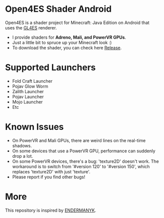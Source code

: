 # Open4ES Shader Android
Open4ES is a shader project for Minecraft: Java Edition on Android that uses the [GL4ES](https://github.com/PojavLauncherTeam/gl4es-114-extra) renderer.

- I provide shaders for **Adreno, Mali, and PowerVR GPUs**.
- Just a little bit to spruce up your Minecraft look :)
- To download the shader, you can check here [Release](https://github.com/ahmaf-gif/Open4ES-Shader-Android/releases).

# Supported Launchers
- Fold Craft Launcher
- Pojav Glow Worm
- Zalith Launcher
- Pojav Launcher
- Mojo Launcher
- Etc

# Known Issues
- On PowerVR and Mali GPUs, there are weird lines on the real-time shadows.
- On some devices that use a PowerVR GPU, performance can suddenly drop a lot.
- On some PowerVR devices, there's a bug: 'texture2D' doesn't work. The workaround is to switch from '#version 120' to '#version 150', which replaces 'texture2D' with just 'texture'.
- Please report if you find other bugs!

# More
This repository is inspired by [ENDERMANYK](https://github.com/Open4Es/Open4Es-Shader-Android).
